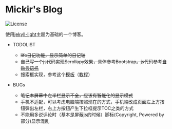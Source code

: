Mickir's Blog
=============

[![License][license-image]][license-url]

使用[jekyll-light](https://github.com/pexcn/Jekyll-Light)主题为基础的一个博客。 

* TODOLIST

    * ~~life日记功能，显示简单的日记轴~~
    * ~~自己写一个js代码实现Scrollapy效果，具体参考Bootstrap。js代码参考[自动言语机](http://roomcar.leanote.com/cate/leanotetest)~~
    * 搜索框实现，参考这个[模板](https://github.com/liberize/liberize.github.com)（[教程](http://liberize.me/tech/jekyll-static-blog-search.html)）

* BUGs
    - ~~笔记本屏幕中左半栏显示不全，应该有智能化的显示模式~~
    - 手机不适配，可以考虑电脑端按照现在的方式，手机端改成页面左上方按钮弹出左栏，右上方按钮产生下拉框提示TOC之类的方式
    - 不能用多说评论时（基本是屏蔽js的时候）脚标(Copyright, Powered by部分)显示混乱

[license-url]: http://www.gnu.org/licenses/gpl-3.0.html
[license-image]: https://img.shields.io/badge/License-GPLv3-blue.svg?style=flat

